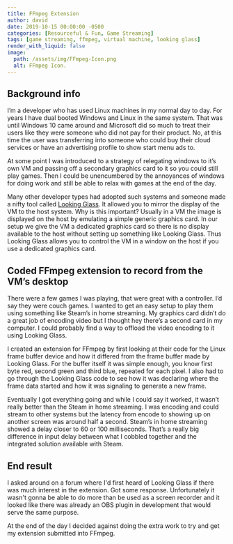 ```yaml
---
title: FFmpeg Extension
author: david
date: 2019-10-15 00:00:00 -0500
categories: [Resourceful & Fun, Game Streaming]
tags: [game streaming, ffmpeg, virtual machine, looking glass]
render_with_liquid: false
image:
  path: /assets/img/FFmpeg-Icon.png
  alt: FFmpeg Icon.
---
```


## Background info

I’m a developer who has used Linux machines in my normal day to day. For years I have dual booted Windows and Linux in the same system. That was until Windows 10 came around and Microsoft did so much to treat their users like they were someone who did not pay for their product. No, at this time the user was transferring into someone who could buy their cloud services or have an advertising profile to show start menu ads to.

At some point I was introduced to a strategy of relegating windows to it’s own VM and passing off a secondary graphics card to it so you could still play games. Then I could be unencumbered by the annoyances of windows for doing work and still be able to relax with games at the end of the day.

Many other developer types had adopted such systems and someone made a nifty tool called [Looking Glass](https://looking-glass.io). It allowed you to mirror the display of the VM to the host system. Why is this important? Usually in a VM the image is displayed on the host by emulating a simple generic graphics card. In our setup we give the VM a dedicated graphics card so there is no display available to the host without setting up something like Looking Glass. Thus Looking Glass allows you to control the VM in a window on the host if you use a dedicated graphics card.

## Coded FFmpeg extension to record from the VM’s desktop

There were a few games I was playing, that were great with a controller. I’d say they were couch games. I wanted to get an easy setup to play them using something like Steam’s in home streaming. My graphics card didn’t do a great job of encoding video but I thought hey there’s a second card in my computer. I could probably find a way to offload the video encoding to it using Looking Glass.

I created an extension for FFmpeg by first looking at their code for the Linux frame buffer device and how it differed from the frame buffer made by Looking Glass. For the buffer itself it was simple enough, you know first byte red, second green and third blue, repeated for each pixel. I also had to go through the Looking Glass code to see how it was declaring where the frame data started and how it was signaling to generate a new frame.

Eventually I got everything going and while I could say it worked, it wasn’t really better than the Steam in home streaming. I was encoding and could stream to other systems but the latency from encode to showing up on another screen was around half a second. Steam’s in home streaming showed a delay closer to 60 or 100 milliseconds. That’s a really big difference in input delay between what I cobbled together and the integrated solution available with Steam.

## End result

I asked around on a forum where I'd first heard of Looking Glass if there was much interest in the extension. Got some response. Unfortunately it wasn't gonna be able to do more than be used as a screen recorder and it looked like there was already an OBS plugin in development that would serve the same purpose.

At the end of the day I decided against doing the extra work to try and get my extension submitted into FFmpeg.
